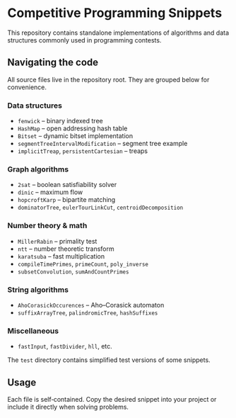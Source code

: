 # Competitive Programming Snippets

This repository contains standalone implementations of algorithms and data
structures commonly used in programming contests.

## Navigating the code

All source files live in the repository root. They are grouped below for
convenience.

### Data structures
- `fenwick` – binary indexed tree
- `HashMap` – open addressing hash table
- `Bitset` – dynamic bitset implementation
- `segmentTreeIntervalModification` – segment tree example
- `implicitTreap`, `persistentCartesian` – treaps

### Graph algorithms
- `2sat` – boolean satisfiability solver
- `dinic` – maximum flow
- `hopcroftKarp` – bipartite matching
- `dominatorTree`, `eulerTourLinkCut`, `centroidDecomposition`

### Number theory & math
- `MillerRabin` – primality test
- `ntt` – number theoretic transform
- `karatsuba` – fast multiplication
- `compileTimePrimes`, `primeCount`, `poly_inverse`
- `subsetConvolution`, `sumAndCountPrimes`

### String algorithms
- `AhoCorasickOccurences` – Aho–Corasick automaton
- `suffixArrayTree`, `palindromicTree`, `hashSuffixes`

### Miscellaneous
- `fastInput`, `fastDivider`, `hll`, etc.

The `test` directory contains simplified test versions of some snippets.

## Usage

Each file is self‑contained. Copy the desired snippet into your project or
include it directly when solving problems.
